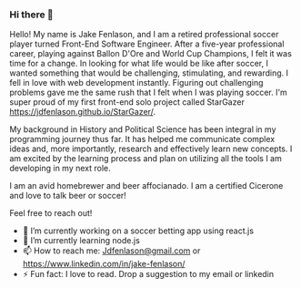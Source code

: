 ### Hi there 👋

Hello! My name is Jake Fenlason, and I am a retired professional soccer player turned Front-End Software Engineer. After a five-year professional career, playing against Ballon D'Ore and World Cup Champions, I felt it was time for a change. In looking for what life would be like after soccer, I wanted something that would be challenging, stimulating, and rewarding. I fell in love with web development instantly. Figuring out challenging problems gave me the same rush that I felt when I was playing soccer. I'm super proud of my first front-end solo project called StarGazer https://jdfenlason.github.io/StarGazer/.

My background in History and Political Science has been integral in my programming journey thus far. It has helped me communicate complex ideas and, more importantly, research and effectively learn new concepts. I am excited by the learning process and plan on utilizing all the tools I am developing in my next role.

I am an avid homebrewer and beer affocianado.  I am a certified Cicerone and love to talk beer or soccer! 

Feel free to reach out!

- 🔭 I’m currently working on a soccer betting app using react.js
- 🌱 I’m currently learning node.js
- 📫 How to reach me: Jdfenlason@gmail.com or https://www.linkedin.com/in/jake-fenlason/
- ⚡ Fun fact: I love to read.  Drop a suggestion to my email or linkedin
